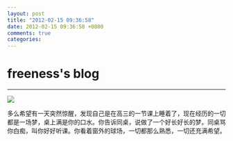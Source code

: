 ```yaml
---
layout: post
title: "2012-02-15 09:36:58"
date: 2012-02-15 09:36:58 +0800
comments: true
categories: 
---
```


# freeness's blog

----------

![](http://okqmqrbgo.bkt.clouddn.com/201202150936581.jpg)

>
多么希望有一天突然惊醒，发现自己是在高三的一节课上睡着了，现在经历的一切都是一场梦，桌上满是你的口水。你告诉同桌，说做了一个好长好长的梦。同桌骂你白痴，叫你好好听课。你看着窗外的球场，一切都那么熟悉，一切还充满希望。